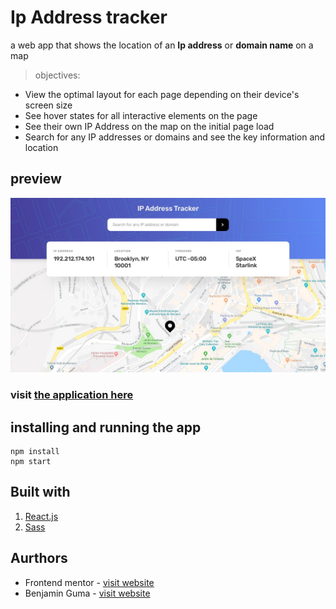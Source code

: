# Ip Address tracker

a web app that shows the location of an **Ip address** or **domain name** on a map

> objectives:

- View the optimal layout for each page depending on their device's screen size
- See hover states for all interactive elements on the page
- See their own IP Address on the map on the initial page load
- Search for any IP addresses or domains and see the key information and location


## preview

![application preview](./desktop-design.jpg)

### visit [the application here](http://iptracker.vercel.app)

## installing and running the app

```
npm install
npm start
```

## Built with



1. [React.js](https://reactjs.org)
1. [Sass](https://sass-lang.com)

## Aurthors



- Frontend mentor - [visit website](https://frontendmentor.io)
- Benjamin Guma - [visit website](https://benjaminguma.vercel.app)
